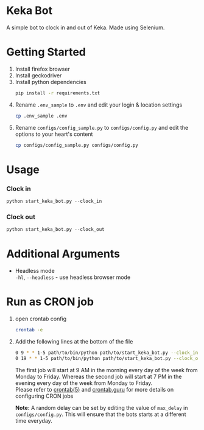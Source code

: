 # Keka Bot

A simple bot to clock in and out of Keka. Made using Selenium.

# Getting Started

1. Install firefox browser
2. Install geckodriver
3. Install python dependencies
   ```bash
   pip install -r requirements.txt
   ```
4. Rename `.env_sample` to `.env` and edit your login & location settings
   ```bash
   cp .env_sample .env
   ```
5. Rename `configs/config_sample.py` to `configs/config.py` and edit the options to your heart's content
   ```bash
   cp configs/config_sample.py configs/config.py
   ```


# Usage

### Clock in
```python
python start_keka_bot.py --clock_in
```

### Clock out
```python
python start_keka_bot.py --clock_out
```

# Additional Arguments

- Headless mode<br>
  `-hl`, `--headless` - use headless browser mode

# Run as CRON job

1. open crontab config
   ```bash
   crontab -e
   ```
2. Add the following lines at the bottom of the file
   ```bash
   0 9 * * 1-5 path/to/bin/python path/to/start_keka_bot.py --clock_in --silent --headless
   0 19 * * 1-5 path/to/bin/python path/to/start_keka_bot.py --clock_out --silent --headless
   ```
   The first job will start at 9 AM in the morning every day of the week from Monday to Friday. Whereas the second job will start at 7 PM in the evening every day of the week from Monday to Friday.<br>
   Please refer to [crontab(5)](https://man7.org/linux/man-pages/man5/crontab.5.html) and [crontab.guru](https://crontab.guru/#0_9_*_*_1-5) for more details on configuring CRON jobs<br>

   **Note:** A random delay can be set by editing the value of `max_delay` in `configs/config.py`. This will ensure that the bots starts at a different time everyday.